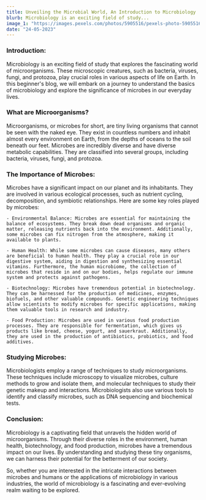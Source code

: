 ```yaml
---
title: Unveiling the Microbial World, An Introduction to Microbiology
blurb: Microbiology is an exciting field of study...
image_1: "https://images.pexels.com/photos/5905516/pexels-photo-5905516.jpeg?auto=compress&cs=tinysrgb&w=1260&h=750&dpr=1"
date: "24-05-2023"
---
```


### Introduction:
Microbiology is an exciting field of study that explores the fascinating world of microorganisms. These microscopic creatures, such as bacteria, viruses, fungi, and protozoa, play crucial roles in various aspects of life on Earth. In this beginner's blog, we will embark on a journey to understand the basics of microbiology and explore the significance of microbes in our everyday lives.

### What are Microorganisms?
Microorganisms, or microbes for short, are tiny living organisms that cannot be seen with the naked eye. They exist in countless numbers and inhabit almost every environment on Earth, from the depths of oceans to the soil beneath our feet. Microbes are incredibly diverse and have diverse metabolic capabilities. They are classified into several groups, including bacteria, viruses, fungi, and protozoa.

### The Importance of Microbes:
Microbes have a significant impact on our planet and its inhabitants. They are involved in various ecological processes, such as nutrient cycling, decomposition, and symbiotic relationships. Here are some key roles played by microbes:

    - Environmental Balance: Microbes are essential for maintaining the balance of ecosystems. They break down dead organisms and organic matter, releasing nutrients back into the environment. Additionally, some microbes can fix nitrogen from the atmosphere, making it available to plants.

    - Human Health: While some microbes can cause diseases, many others are beneficial to human health. They play a crucial role in our digestive system, aiding in digestion and synthesizing essential vitamins. Furthermore, the human microbiome, the collection of microbes that reside in and on our bodies, helps regulate our immune system and protects against pathogens.

    - Biotechnology: Microbes have tremendous potential in biotechnology. They can be harnessed for the production of medicines, enzymes, biofuels, and other valuable compounds. Genetic engineering techniques allow scientists to modify microbes for specific applications, making them valuable tools in research and industry.

    - Food Production: Microbes are used in various food production processes. They are responsible for fermentation, which gives us products like bread, cheese, yogurt, and sauerkraut. Additionally, they are used in the production of antibiotics, probiotics, and food additives.

### Studying Microbes:
Microbiologists employ a range of techniques to study microorganisms. These techniques include microscopy to visualize microbes, culture methods to grow and isolate them, and molecular techniques to study their genetic makeup and interactions. Microbiologists also use various tools to identify and classify microbes, such as DNA sequencing and biochemical tests.

### Conclusion:
Microbiology is a captivating field that unravels the hidden world of microorganisms. Through their diverse roles in the environment, human health, biotechnology, and food production, microbes have a tremendous impact on our lives. By understanding and studying these tiny organisms, we can harness their potential for the betterment of our society.

So, whether you are interested in the intricate interactions between microbes and humans or the applications of microbiology in various industries, the world of microbiology is a fascinating and ever-evolving realm waiting to be explored.

